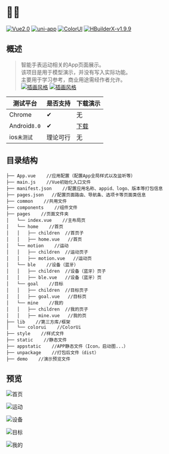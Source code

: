 ﻿# 🏃‍⌚

[![Vue2.0](https://img.shields.io/badge/build-Vue2.0-%234fc08d.svg)](https://github.com/vuejs/vue)
[![uni-app](https://img.shields.io/badge/build-Uni--App-brightgreen.svg)](https://github.com/dcloudio/uni-app)
[![ColorUI](https://img.shields.io/badge/UI-ColorUI-%230081ff.svg)](https://github.com/weilanwl/ColorUI)
[![HBuilderX-v1.9.9](https://img.shields.io/badge/HBuilderX-v2.0.0-green.svg)](http://www.dcloud.io/hbuilderx.html)

## 概述  

> 智能手表运动相关的App页面展示。  
> 该项目是用于模型演示，并没有写入实际功能。  
> 主要用于学习参考，商业用途需经作者允许。  
> [![插画风格](https://img.shields.io/badge/插图风格-Pale-%23E75353.svg)](https://icons8.cn/ouch/style/pale)
> [![插画风格](https://img.shields.io/badge/插图风格-Undraw-%236c63ff.svg)](https://undraw.co/search)  
  
| 测试平台 | 是否支持 | 下载演示 |  
|------|------|------|  
| Chrome | ✔ | 无 |  
| Android`8.0` | ✔ | [下载](https://github.com/AmosHuKe/Watch-Test/releases/tag/v1.0.0-beta) |  
| ios`未测试` | 理论可行 | 无 |  
  
## 目录结构  
```
├── App.vue    //应用配置（配置App全局样式以及监听等）  
├── main.js    //Vue初始化入口文件  
├── manifest.json    //配置应用名称、appid、logo、版本等打包信息
├── pages.json   //配置页面路由、导航条、选项卡等页面类信息
├── common    //共用文件
├── components    //组件文件
├── pages    //页面文件夹  
│   └── index.vue    //主布局页
│   └── home    //首页
│   │   ├── children  //首页子
│   │   ├── home.vue   //首页
│   └── motion    //运动
│   │   ├── children  //运动页子
│   │   ├── motion.vue   //运动页
│   └── ble    //设备（蓝牙）
│   │   ├── children  //设备（蓝牙）页子
│   │   ├── ble.vue   //设备（蓝牙）页
│   └── goal    //目标
│   │   ├── children  //目标页子
│   │   ├── goal.vue   //目标页
│   └── mine    //我的
│   │   ├── children  //我的页子
│   │   ├── mine.vue   //我的页
├── lib    //第三方库/框架  
│   └── colorui    //ColorUi
├── style    //样式文件  
├── static    //静态文件  
├── appstatic    //APP静态文件（Icon，启动图...）
├── unpackage    //打包后文件（dist）  
├── demo    //演示预览文件  

```

## 预览  

![首页](./demo/1.png)  
  
![运动](./demo/2.png)  
  
![设备](./demo/3.png)  
  
![目标](./demo/4.png)  
  
![我的](./demo/5.png)  
